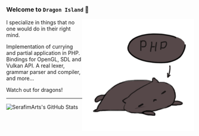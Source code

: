 ### Welcome to `Dragon Island` 🐉

<img align="right" src="https://raw.githubusercontent.com/SerafimArts/SerafimArts/master/generics.gif" width="300" />

I specialize in things that no one would do in their right mind.

Implementation of currying and partial application in PHP. Bindings for OpenGL, 
SDL and Vulkan API. A real lexer, grammar parser and compiler, and more...

Watch out for dragons!

---

![SerafimArts's GitHub Stats](https://github-readme-stats.vercel.app/api?username=SerafimArts&include_all_commits=true)
